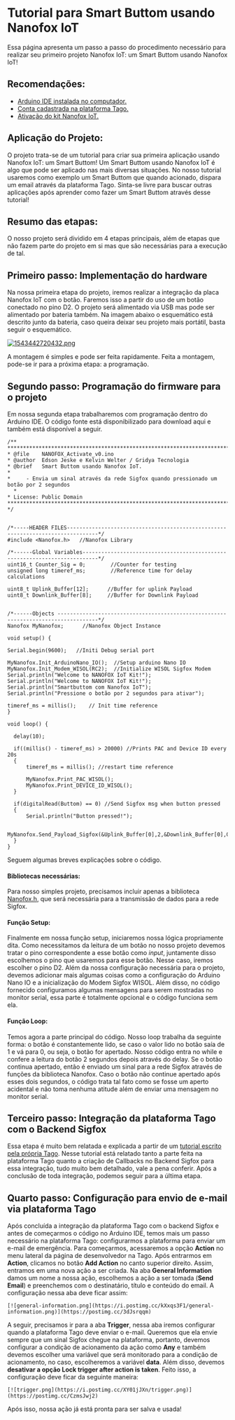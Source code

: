 # Tutorial para Smart Buttom usando Nanofox IoT

Essa página apresenta um passo a passo do procedimento necessário para realizar seu primeiro projeto Nanofox IoT: um Smart Buttom usando Nanofox IoT! 

## Recomendações:
- [Arduino IDE instalada no computador.](https://www.arduino.cc/en/Guide/HomePage)
- [Conta cadastrada na plataforma Tago.](https://tago.io/)
- [Ativação do kit Nanofox IoT.](https://github.com/Gridya/NANOFOX-Activate/blob/master/README.md)

## Aplicação do Projeto:
  O projeto trata-se de um tutorial para criar sua primeira aplicação usando Nanofox IoT: um Smart Buttom! Um Smart Buttom usando Nanofox IoT é algo que pode ser aplicado nas mais diversas situações. No nosso tutorial usaremos como exemplo um Smart Buttom que quando acionado, dispara um email através da plataforma Tago. Sinta-se livre para buscar outras aplicações após aprender como fazer um Smart Buttom através desse tutorial!

## Resumo das etapas:
  O nosso projeto será dividido em 4 etapas principais, além de etapas que não fazem parte do projeto em si mas que são necessárias para a execução de tal.
  
## Primeiro passo: Implementação do hardware
  Na nossa primeira etapa do projeto, iremos realizar a integração da placa Nanofox IoT com o botão. Faremos isso a partir do uso de um botão conectado no pino D2. O projeto será alimentado via USB mas pode ser alimentado por bateria também. Na imagem abaixo o esquemático está descrito junto da bateria, caso queira deixar seu projeto mais portátil, basta seguir o esquemático.
  
  [![1543442720432.png](https://i.postimg.cc/mDjwbqTb/1543442720432.png)](https://postimg.cc/njs723s5)
  
  A montagem é simples e pode ser feita rapidamente. Feita a montagem, pode-se ir para a próxima etapa: a programação.
  
## Segundo passo: Programação do firmware para o projeto
  Em nossa segunda etapa trabalharemos com programação dentro do Arduino IDE. O código fonte está disponibilizado para download aqui e também está disponível a seguir.
  ```
  /**
  **************************************************************************************************
  * @file    NANOFOX_Activate_v0.ino
  * @author  Edson Jeske e Kelvin Welter / Gridya Tecnologia
  * @brief   Smart Buttom usando Nanofox IoT.
  * 
  *     - Envia um sinal através da rede Sigfox quando pressionado um botão por 2 segundos
	*						
  * License: Public Domain
  **************************************************************************************************
  */


/*-----HEADER FILES--------------------------------------------------------------------------------*/
#include <Nanofox.h>   //Nanofox Library

/*------Global Variables---------------------------------------------------------------------------*/
uint16_t Counter_Sig = 0;        //Counter for testing 
unsigned long timeref_ms;        //Reference time for delay calculations

uint8_t Uplink_Buffer[12];		//Buffer for uplink Payload
uint8_t Downlink_Buffer[8];		//Buffer for Downlink Payload


/*------Objects -----------------------------------------------------------------------------------*/
Nanofox MyNanofox;		//Nanofox Object Instance

void setup() {

  Serial.begin(9600);   //Initi Debug serial port
  
  MyNanofox.Init_ArduinoNano_IO(); 	//Setup arduino Nano IO
  MyNanofox.Init_Modem_WISOL(RC2);  //Initialize WISOL Sigfox Modem
  Serial.println("Welcome to NANOFOX IoT Kit!");
  Serial.println("Welcome to NANOFOX IoT Kit!");
  Serial.println("Smartbuttom com Nanofox IoT");
  Serial.println("Pressione o botão por 2 segundos para ativar");
  
  timeref_ms = millis();	// Init time reference 
}

void loop() {
  
	delay(10);
	
	if((millis() - timeref_ms) > 20000) //Prints PAC and Device ID every 20s
	{ 
		timeref_ms = millis(); //restart time reference
    
		MyNanofox.Print_PAC_WISOL();
		MyNanofox.Print_DEVICE_ID_WISOL();
	}
  
	if(digitalRead(Buttom) == 0) //Send Sigfox msg when button pressed
	{
		Serial.println("Button pressed!");
		
		MyNanofox.Send_Payload_Sigfox(&Uplink_Buffer[0],2,&Downlink_Buffer[0],0);
	} 
}
  ```
  Seguem algumas breves explicações sobre o código.
  #### Bibliotecas necessárias:
  Para nosso simples projeto, precisamos incluir apenas a biblioteca [Nanofox.h](https://github.com/Gridya/nanofox), que será necessária para a transmissão de dados para a rede Sigfox.
  #### Função Setup:
  Finalmente em nossa função setup, iniciaremos nossa lógica propriamente dita. Como necessitamos da leitura de um botão no nosso projeto devemos tratar o pino correspondente a esse botão como *input*, juntamente disso escolhemos o pino que usaremos para esse botão. Nesse caso, iremos escolher o pino D2. 
Além da nossa configuração necessária para o projeto, devemos adicionar mais algumas coisas como a configuração do Arduino Nano IO e a inicialização do Modem Sigfox WISOL. Além disso, no código fornecido configuramos algumas mensagens para serem mostradas no monitor serial, essa parte é totalmente opcional e o código funciona sem ela.
  #### Função Loop: 
  Temos agora a parte principal do código. Nosso loop trabalha da seguinte forma: o botão é constantemente lido, se caso o valor lido no botão saía de 1 e vá para 0, ou seja, o botão for apertado. Nosso código entra no while e confere a leitura do botão 2 segundos depois através do delay. Se o botão continua apertado, então é enviado um sinal para a rede Sigfox através de funções da biblioteca Nanofox. Caso o botão não continue apertado após esses dois segundos, o código trata tal fato como se fosse um aperto acidental e não toma nenhuma atitude além de enviar uma mensagem no monitor serial. 
  
## Terceiro passo: Integração da plataforma Tago com o Backend Sigfox
  Essa etapa é muito bem relatada e explicada a partir de um [tutorial escrito pela própria Tago](https://tago.elevio.help/en/articles/33). Nesse tutorial está relatado tanto a parte feita na plataforma Tago quanto a criação de Callbacks no Backend Sigfox para essa integração, tudo muito bem detalhado, vale a pena conferir.
  Após a conclusão de toda integração, podemos seguir para a última etapa.
  
## Quarto passo: Configuração para envio de e-mail via plataforma Tago
  Após concluída a integração da plataforma Tago com o backend Sigfox e antes de começarmos o código no Arduino IDE, temos mais um passo necessário na plataforma Tago: configurarmos a plataforma para enviar um e-mail de emergência. Para começarmos, acessaremos a opção **Action** no menu lateral da página de desenvolvedor na Tago. Após entrarmos em **Action**, clicamos no botão **Add Action** no canto superior direito. Assim, entramos em uma nova ação a ser criada. Na aba **General Information** damos um nome a nossa ação, escolhemos a ação a ser tomada (**Send Email**) e preenchemos com o destinatário, título e conteúdo do email. A configuração nessa aba deve ficar assim:
  
	[![general-information.png](https://i.postimg.cc/kXxqs3F1/general-information.png)](https://postimg.cc/3dJsrqqm)
  
  A seguir, precisamos ir para a aba **Trigger**, nessa aba iremos configurar quando a plataforma Tago deve enviar o e-mail. Queremos que ela envie sempre que um sinal Sigfox chegue na plataforma, portanto, devemos configurar a condição de acionamento da ação como **Any** e também devemos escolher uma variável que será monitorado para a condição de acionamento, no caso, escolheremos a variável **data**. Além disso, devemos **desativar a opção Lock trigger after action is taken**. Feito isso, a configuração deve ficar da seguinte maneira:
  
	[![trigger.png](https://i.postimg.cc/XY01jJXn/trigger.png)](https://postimg.cc/CzmsJwj2)
  
  Após isso, nossa ação já está pronta para ser salva e usada!
  

